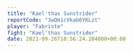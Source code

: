```yaml
---
title: "Kael'thas Sunstrider"
reportCode: "3wQm1cVkab6YKLzt"
player: "Fabrïste"
fight: "Kael'thas Sunstrider"
date: 2021-09-26T18:56:24.204000+00:00
---
```

